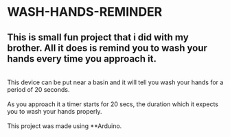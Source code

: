 # WASH-HANDS-REMINDER
## This is small fun project that i did with my brother. All it does is remind you to wash your hands every time you approach it.
</br>
This device can be put near a basin and it will tell you wash your hands for a period of 20 seconds.
</br>
</br>
As you approach it a timer starts for 20 secs, the duration which it expects you to wash your hands properly.
</br>
</br>
This project was made using **Arduino.
